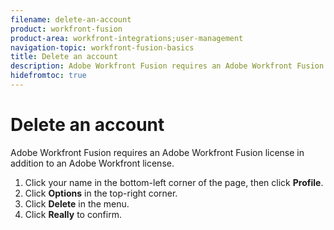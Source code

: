 ```yaml
---
filename: delete-an-account
product: workfront-fusion
product-area: workfront-integrations;user-management
navigation-topic: workfront-fusion-basics
title: Delete an account
description: Adobe Workfront Fusion requires an Adobe Workfront Fusion license in addition to an Adobe Workfront license.
hidefromtoc: true
---
```


# Delete an account

Adobe Workfront Fusion requires an Adobe Workfront Fusion license in addition to an Adobe Workfront license.

1. Click your name in the bottom-left corner of the page, then click **Profile**.
1. Click **Options** in the top-right corner.
1. Click **Delete** in the menu.
1. Click **Really** to confirm.

